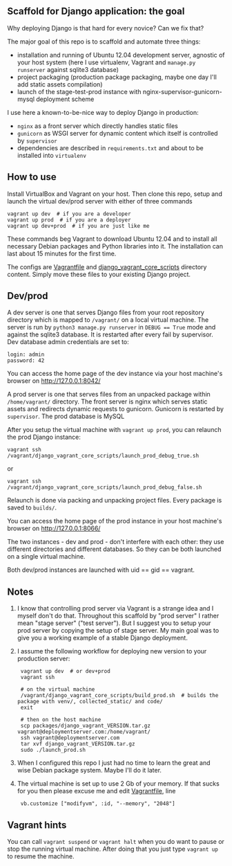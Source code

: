 Scaffold for Django application: the goal
-----------------------------------------

Why deploying Django is that hard for every novice? Can we fix that?

The major goal of this repo is to scaffold and automate three things:
- installation and running of Ubuntu 12.04 development server, agnostic of your host system
    (here I use virtualenv, Vagrant and `manage.py runserver` against sqlite3 database)
- project packaging (production package packaging, maybe one day I'll add static assets compilation)
- launch of the stage-test-prod instance with nginx-supervisor-gunicorn-mysql deployment scheme

I use here a known-to-be-nice way to deploy Django in production:
- `nginx` as a front server which directly handles static files
- `gunicorn` as WSGI server for dynamic content which itself is controlled by `supervisor`
- dependencies are described in `requirements.txt` and about to be installed into `virtualenv`


How to use
----------

Install VirtualBox and Vagrant on your host.
Then clone this repo, setup and launch the virtual dev/prod server with either of three commands

    vagrant up dev  # if you are a developer
    vagrant up prod  # if you are a deployer
    vagrant up dev+prod  # if you are just like me

These commands beg Vagrant to download Ubuntu 12.04 and to install all necessary Debian packages and Python libraries
into it. The installation can last about 15 minutes for the first time.

The configs are [Vagrantfile](Vagrantfile) and [django_vagrant_core_scripts](django_vagrant_core_scripts)
directory content. Simply move these files to your existing Django project.

Dev/prod
--------

A dev server is one that serves Django files from your root repository directory which is mapped
to `/vagrant/` on a local virtual machine. The server is run by `python3 manage.py runserver`
in `DEBUG == True` mode and against the sqlite3 database. It is restarted after every fail by supervisor.
Dev database admin credentials are set to:

    login: admin
    password: 42

You can access the home page of the dev instance via your host machine's browser on http://127.0.0.1:8042/

A prod server is one that serves files from an unpacked package within `/home/vagrant/` directory.
The front server is nginx which serves static assets and redirects dynamic requests to gunicorn. 
Gunicorn is restarted by `supervisor`. The prod database is MySQL

After you setup the virtual machine with `vagrant up prod`, you can relaunch the prod Django instance:

    vagrant ssh
    /vagrant/django_vagrant_core_scripts/launch_prod_debug_true.sh

or

    vagrant ssh
    /vagrant/django_vagrant_core_scripts/launch_prod_debug_false.sh

Relaunch is done via packing and unpacking project files. Every package is saved to `builds/`.

You can access the home page of the prod instance in your host machine's browser on http://127.0.0.1:8066/

The two instances - dev and prod - don't interfere with each other: they use different directories and different
databases. So they can be both launched on a single virtual machine. 

Both dev/prod instances are launched with uid == gid == vagrant. 

Notes
-----

1. I know that controlling prod server via Vagrant is a strange idea and I myself don't do that. Throughout this
    scaffold by "prod server" I rather mean "stage server" ("test server"). But I suggest you to setup your
    prod server by copying the setup of stage server. My main goal was to give you a working example
    of a stable Django deployment.

2. I assume the following workflow for deploying new version to your production server:

        vagrant up dev  # or dev+prod
        vagrant ssh
    
        # on the virtual machine
        /vagrant/django_vagrant_core_scripts/build_prod.sh  # builds the package with venv/, collected_static/ and code/
        exit
    
        # then on the host machine
        scp packages/django_vagrant_VERSION.tar.gz vagrant@deploymentserver.com:/home/vagrant/
        ssh vagrant@deploymentserver.com
        tar xvf django_vagrant_VERSION.tar.gz
        sudo ./launch_prod.sh

3. When I configured this repo I just had no time to learn the great and wise Debian package system. Maybe I'll do
    it later.

4. The virtual machine is set up to use 2 Gb of your memory.  If that sucks for you then please excuse me
and edit [Vagrantfile](Vagrantfile), line

        vb.customize ["modifyvm", :id, "--memory", "2048"]

Vagrant hints
-------------

You can call `vagrant suspend` or `vagrant halt` when you do want to pause or stop the running virtual machine.
After doing that you just type `vagrant up` to resume the machine.
